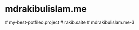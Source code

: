 ﻿# mdrakibulislam.me
#   m y - b e s t - p o t f i l e o . p r o j e c t 
 
 #   r a k i b . s a i t e 
 
 #   m d r a k i b u l i s l a m . m e - 3 
 
 

